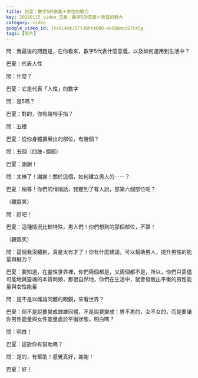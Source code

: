 ```yaml
---
title: 巴夏：數字5的意義＋男性的魅力
key: 20180115_video_巴夏：數字5的意義＋男性的魅力
category: video
google_video_id: 1tv8L4zkJGFtJQhtADOQ-ao5QQmpiG7cXSg
tags: [影片]
---
```


問：我最後的問題是，在你看來，數字5代表什麼意義，以及如何運用到生活中？

巴夏：代表人性

問：什麼？

巴夏：它是代表「人性」的數字

問：是5嗎？

巴夏：對的，你有幾根手指？

問：五根

巴夏：從你身體擴展出的部位，有幾個？

問：五個（四肢+頭部）

巴夏：謝謝！

問：太棒了！謝謝！關於這個，如何建立男人的⋯⋯？

巴夏：稍等！你們的悄悄話，我聽到了有人說，那第六個部位呢？

（觀眾笑）

問：好吧！

巴夏：這種情況比較特殊，男人們！你們想到的那個部位，不算！

（觀眾笑）

問：這個我沒聽到，真是太有才了！你有什麼建議，可以幫助男人，提升男性的能量與魅力？

巴夏：要知道，在靈性世界裡，你們兩個都是，又兩個都不是，所以，你們只需儘可能地與靈魂的本質同頻，那很自然地，你們在生活中，就會發散出平衡的男性能量與女性能量

問：是不是以雌雄同體的眼觀，來看世界？

巴夏：倒不是說要變成雌雄同體，不是說要變成：男不男的，女不女的，而是要讓你男性能量與女性能量處於平衡狀態，明白嗎？

問：明白！

巴夏：這對你有幫助嗎？

問：是的，有幫助！感覺真好，謝謝！

巴夏：好！
